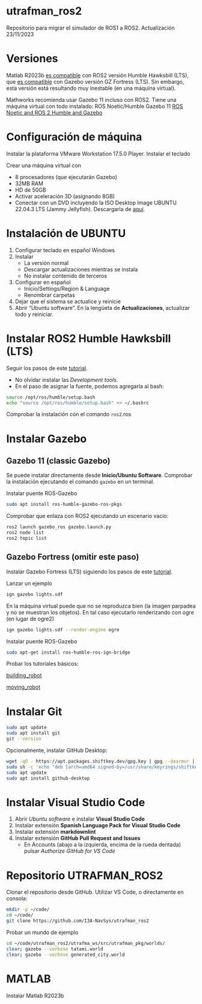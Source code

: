 # utrafman_ros2
Repositorio para migrar el simulador de ROS1 a ROS2.
Actualización 23/11/2023

# Versiones

Matlab R2023b [es compatible](https://es.mathworks.com/help/ros/gs/ros-system-requirements.html) 
con ROS2 versión Humble Hawksbill (LTS), 
que [es compatible](https://gazebosim.org/docs/fortress/ros_installation) 
con Gazebo versión GZ Fortress (LTS). 
Sin embargo, esta versión está resultando muy inestable (en una máquina virtual). 

Mathworks recomienda usar Gazebo 11 incluso con ROS2. Tiene una máquina virtual con todo instalado: ROS Noetic/Humble Gazebo 11
[ROS Noetic and ROS 2 Humble and Gazebo](https://www.mathworks.com/support/product/robotics/ros2-vm-installation-instructions-v9.html)


# Configuración de máquina

Instalar la plataforma VMware Workstation 17.5.0 Player.
Instalar el teclado

Crear una máquina virtual con
- 8 procesadores (que ejecutarán Gazebo)
- 32MB RAM
- HD de 50GB
- Activar aceleración 3D (asignando 8GB)
- Conectar con un DVD incluyendo la ISO Desktop Image UBUNTU 22.04.3 LTS (Jammy Jellyfish). Descargarla de [aquí](https://releases.ubuntu.com/jammy/).


# Instalación de UBUNTU

1. Configurar teclado en español Windows
2. Instalar
	- La versión normal
	- Descargar actualizaciones mientras se instala
	- No instalar contenido de terceros
3. Configurar en español
	- Inicio/Settings/Region & Language
 	- Renombrar carpetas
5. Dejar que el sistema se actualice y reinicie
6. Abrir “Ubuntu software”. En la lengüeta de **Actualizaciones**, actualizar todo y reiniciar.



# Instalar ROS2 Humble Hawksbill (LTS)

Seguir los pasos de este [tutorial](https://docs.ros.org/en/humble/Installation/Ubuntu-Install-Debians.html).


- No olvidar instalar las _Development tools_.
- En el paso de asignar la fuente, podemos agregarla al bash:

```bash
source /opt/ros/humble/setup.bash
echo "source /opt/ros/humble/setup.bash" >> ~/.bashrc
```

Comprobar la instalación con el comando `ros2`.ros

# Instalar Gazebo

## Gazebo 11 (classic Gazebo)

Se puede instalar directamente desde **Inicio/Ubuntu Software**.
Comprobar la instalación ejecutando el comando `gazebo` en un terminal.

Instalar puente ROS-Gazebo
```bash
sudo apt install ros-humble-gazebo-ros-pkgs
```

Comprobar que enlaza con ROS2 ejecutando un escenario vacio:
```bash
ros2 launch gazebo_ros gazebo.launch.py
ros2 node list
ros2 topic list
```

## Gazebo Fortress (omitir este paso)

Instalar Gazebo Fortress (LTS) siguiendo los pasos de este [tutorial](https://gazebosim.org/docs/fortress/install_ubuntu).

Lanzar un ejemplo
```bash
ign gazebo lights.sdf
```

En la máquina virtual puede que no se reproduzca bien (la imagen parpadea y no se muestran los objetos). En tal caso ejecutarlo renderizando con ogre (en lugar de ogre2)
```bash
ign gazebo lights.sdf --render-engine ogre
```

Instalar puente ROS-Gazebo
```bash
sudo apt-get install ros-humble-ros-ign-bridge
```

Probar los tutoriales básicos:

[building_robot](https://gazebosim.org/docs/fortress/building_robot)

[moving_robot](https://gazebosim.org/docs/fortress/moving_robot)



# Instalar Git

```bash
sudo apt update
sudo apt install git
git --version
```

Opcionalmente, instalar GitHub Desktop:
```bash
wget -qO - https://apt.packages.shiftkey.dev/gpg.key | gpg --dearmor | sudo tee /usr/share/keyrings/shiftkey-packages.gpg > /dev/null
sudo sh -c 'echo "deb [arch=amd64 signed-by=/usr/share/keyrings/shiftkey-packages.gpg] https://apt.packages.shiftkey.dev/ubuntu/ any main" > /etc/apt/sources.list.d/shiftkey-packages.list'
sudo apt update
sudo apt install github-desktop
```


# Instalar Visual Studio Code
1. Abrir _Ubuntu software_ e instalar **Visual Studio Code**
2. Instalar extensión **Spanish Language Pack for Visual Studio Code**
3. Instalar extensión **markdownlint**
4. Instalar extensión **GitHub Pull Request and Issues**
	- En Accounts (abajo a la izquierda, encima de la rueda dentada) pulsar _Authorize GitHub for VS Code_


# Repositorio UTRAFMAN_ROS2

Clonar el repositorio desde GitHub. Utilizar VS Code, o directamente en consola:

```bash
mkdir -p ~/code/
cd ~/code/
git clone https://github.com/I3A-NavSys/utrafman_ros2
```



Probar un mundo de ejemplo

```bash
cd ~/code/utrafman_ros2/utrafma_ws/src/utrafman_pkg/worlds/
clear; gazebo --verbose tatami.world
clear; gazebo --verbose generated_city.world
```

# MATLAB

Instalar Matlab R2023b
